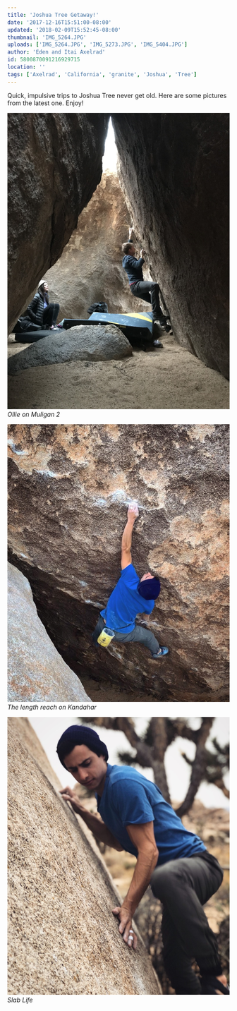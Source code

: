 ```yaml
---
title: 'Joshua Tree Getaway!'
date: '2017-12-16T15:51:00-08:00'
updated: '2018-02-09T15:52:45-08:00'
thumbnail: 'IMG_5264.JPG'
uploads: ['IMG_5264.JPG', 'IMG_5273.JPG', 'IMG_5404.JPG']
author: 'Eden and Itai Axelrad'
id: 5800870091216929715
location: ''
tags: ['Axelrad', 'California', 'granite', 'Joshua', 'Tree']
---
```

Quick, impulsive trips to Joshua Tree never get old. Here are some pictures from the latest one. Enjoy!

![image alt](uploads/IMG_5264.JPG)*Ollie on Muligan 2*

![image alt](uploads/IMG_5273.JPG)*The length reach on Kandahar*

![image alt](uploads/IMG_5404.JPG)*Slab Life*

